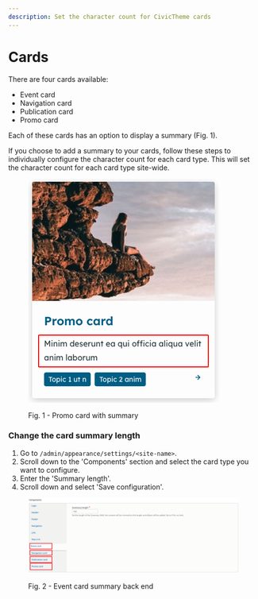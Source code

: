 ```yaml
---
description: Set the character count for CivicTheme cards
---
```


# Cards

There are four cards available:

* Event card
* Navigation card
* Publication card
* Promo card

Each of these cards has an option to display a summary (Fig. 1).&#x20;

If you choose to add a summary to your cards, follow these steps to individually configure the character count for each card type. This will set the character count for each card type site-wide.

<div align="left">

<figure><img src="../../../.gitbook/assets/promo-card.png" alt=""><figcaption><p>Fig. 1 - Promo card with summary</p></figcaption></figure>

</div>

### Change the card summary length

1. Go to `/admin/appearance/settings/<site-name>`.
2. Scroll down to the 'Components' section and select the card type you want to configure.
3. Enter the 'Summary length'.
4. Scroll down and select 'Save configuration'.

<figure><img src="../../../.gitbook/assets/image (72).png" alt=""><figcaption><p>Fig. 2 - Event card summary back end</p></figcaption></figure>
